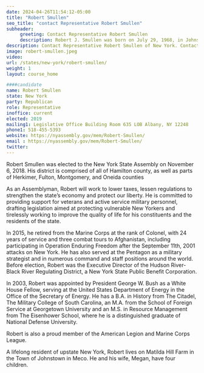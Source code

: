 ```yaml
---
date: 2024-04-26T11:54:12-05:00
title: "Robert Smullen"
seo_title: "contact Representative Robert Smullen"
subheader:
     greeting: Contact Representative Robert Smullen
     description: Robert J. Smullen was born on July 29, 1968, in Johnstown, New York. He is an American politician from the state of New York. A Republican, Smullen has represented the 118th district of the New York State Assembly, covering parts of the North Country and Mohawk Valley, since 2019.
description: Contact Representative Robert Smullen of New York. Contact information for Robert Smullen includes email address, phone number, and mailing address.
image: robert-smullen.jpeg
video:
url: /states/new-york/robert-smullen/
weight: 1
layout: course_home

####candidate
name: Robert Smullen
state: New York
party: Republican
role: Representative
inoffice: current
elected: 2019
mailing1: Legislative Office Building Room 635 LOB Albany, NY 12248
phone1: 518-455-5393
website: https://nyassembly.gov/mem/Robert-Smullen/
email : https://nyassembly.gov/mem/Robert-Smullen/
twitter:
---
```


Robert Smullen was elected to the New York State Assembly on November 6, 2018. His district is comprised of all of Hamilton county, as well as parts of Herkimer, Fulton, Montgomery, and Oneida counties

As an Assemblyman, Robert will work to lower taxes, lessen regulations to strengthen the state’s economy and protect our liberty. He is committed to providing support for veterans and active service military personnel, drafting legislation aimed at protecting vulnerable New Yorkers and tirelessly working to improve the quality of life for his constituents and the residents of the state.

In 2015, he retired from the Marine Corps at the rank of Colonel, with 24 years of service and three combat tours to Afghanistan, including participating in Operation Enduring Freedom after the September 11th, 2001 attacks on New York. He has also served at the Pentagon as a military strategist and in numerous command and staff positions around the world. Before election, Robert was the Executive Director of the Hudson River-Black River Regulating District, a New York State Public Benefit Corporation.

In 2003, Robert was appointed by President George W. Bush as a White House Fellow, serving at the United States Department of Energy in the Office of the Secretary of Energy. He has a B.A. in History from The Citadel, The Military College of South Carolina, an M.A. from the School of Foreign Service at Georgetown University and an M.S. in Resource Management from The Eisenhower School, where he is a distinguished graduate of National Defense University.

Robert is also a proud member of the American Legion and Marine Corps League.

A lifelong resident of upstate New York, Robert lives on Matilda Hill Farm in the Town of Johnstown in Meco. He and his wife, Megan, have four children.
